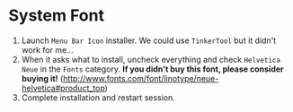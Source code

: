 System Font
======================

1. Launch `Menu Bar Icon` installer. We could use `TinkerTool` but it didn't work for me...
2. When it asks what to install, uncheck everything and check `Helvetica Neue` in the `Fonts` category. **If you didn't buy this font, please consider buying it!** (http://www.fonts.com/font/linotype/neue-helvetica#product_top)
3. Complete installation and restart session.
